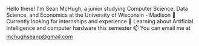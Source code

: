 Hello there! I'm Sean McHugh, a junior studying Computer Science, Data Science,
and Economics at the University of Wisconsin - Madison
🔭 Currently looking for internships and experience
📖 Learning about Artificial Intelligence and computer hardware this semester
📫 You can email me at mchughseanp@gmail.com

